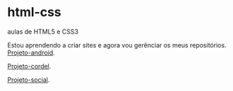 # html-css
 aulas de HTML5 e CSS3

Estou aprendendo a criar sites e agora vou gerênciar os meus repositórios.
<a href="https://douglasfelipepn.github.io/projeto-android/">Projeto-android</a>.

<a href="https://douglasfelipepn.github.io/projeto-cordel/">Projeto-cordel</a>.

<a href="https://douglasfelipepn.github.io/projeto-social/">Projeto-social</a>.
